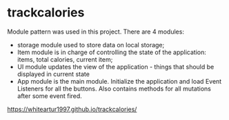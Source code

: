 # trackcalories

Module pattern was used in this project.
There are 4 modules:
- storage module used to store data on local storage;
- Item module is in charge of controlling the state of the application: items, total calories, current item;
- UI module updates the view of the application - things that should be displayed in current state
- App module is the main module. Initialize the application and load Event Listeners for all the buttons.
Also contains methods for all mutations after some event fired.

https://whiteartur1997.github.io/trackcalories/
